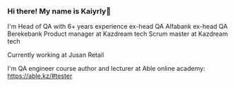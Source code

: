 ### Hi there! My name is Kaiyrly👋

I'm Head of QA with 6+ years experience
ex-head QA Alfabank
ex-head QA Berekebank
Product manager at Kazdream tech
Scrum master at Kazdream tech

Currently working at Jusan Retail

I'm QA engineer course author and lecturer at Able online academy:
https://able.kz/#tester
<!--
**kushidze/kushidze** is a ✨ _special_ ✨ repository because its `README.md` (this file) appears on your GitHub profile.

Here are some ideas to get you started:

- 🔭 I’m currently working on building QA and engineering proccess in Jusan
- 🌱 I’m currently learning Solution architect
- 👯 I’m looking to collaborate on ...
- 🤔 I’m looking for help with ...
- 💬 Ask me about ...
- 📫 How to reach me: ...
- 😄 Pronouns: ...
- ⚡ Fun fact: ...
-->
